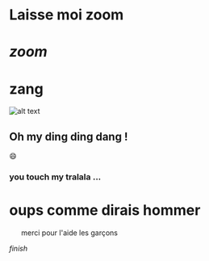 # Laisse moi zoom
# *zoom*
# **zang**

![alt text](https://pict1.reezocar.com/images/autoscout24.it/RZCATSITF4A57718E7FB/MERCEDES-BENZ-250-00.jpg "BENZ")

## Oh my ding ding dang ! ##
:smile:
### you touch my tralala ... ###

<h1>oups comme dirais hommer</h1>

<ol>merci pour l'aide les garçons</ol>

_finish_